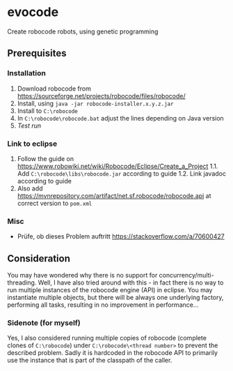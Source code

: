 # evocode
Create robocode robots, using genetic programming


## Prerequisites

### Installation
1. Download robocode from https://sourceforge.net/projects/robocode/files/robocode/
2. Install, using `java -jar robocode-installer.x.y.z.jar`
3. Install to `C:\robocode`
4. In `C:\robocode\robocode.bat` adjust the lines depending on Java version
5. _Test run_

### Link to eclipse
1. Follow the guide on https://www.robowiki.net/wiki/Robocode/Eclipse/Create_a_Project
1.1. Add `C:\robocode\libs\robocode.jar` according to guide
1.2. Link javadoc according to guide
2. Also add https://mvnrepository.com/artifact/net.sf.robocode/robocode.api at correct version to `pom.xml`

### Misc
- Prüfe, ob dieses Problem auftritt https://stackoverflow.com/a/70600427

## Consideration
You may have wondered why there is no support for concurrency/multi-threading. Well, I have also tried around with this - in fact there is no way to run multiple instances of the robocode engine (API) in eclipse. You may instantiate multiple objects, but there will be always one underlying factory, performing all tasks, resulting in no improvement in performance...

### Sidenote (for myself)
Yes, I also considered running multiple copies of robocode (complete clones of `C:\robocode`) under `C:\robocode\<thread number>` to prevent the described problem. Sadly it is hardcoded in the robocode API to primarily use the instance that is part of the classpath of the caller.
